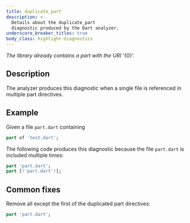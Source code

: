 ```yaml
---
title: duplicate_part
description: >-
  Details about the duplicate_part
  diagnostic produced by the Dart analyzer.
underscore_breaker_titles: true
body_class: highlight-diagnostics
---
```


_The library already contains a part with the URI '{0}'._

## Description

The analyzer produces this diagnostic when a single file is referenced in
multiple part directives.

## Example

Given a file `part.dart` containing

```dart
part of 'test.dart';
```

The following code produces this diagnostic because the file `part.dart` is
included multiple times:

```dart
part 'part.dart';
part [!'part.dart'!];
```

## Common fixes

Remove all except the first of the duplicated part directives:

```dart
part 'part.dart';
```

